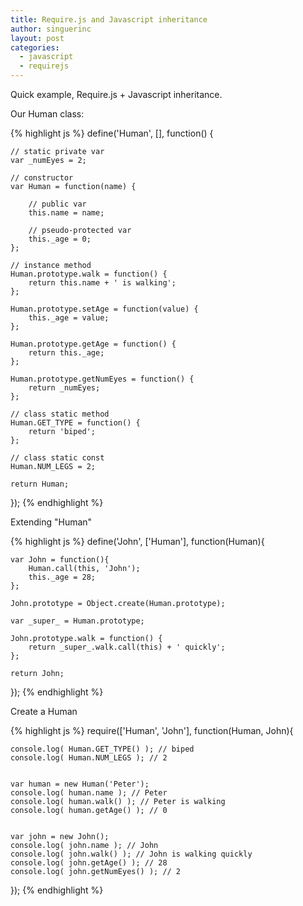 ```yaml
---
title: Require.js and Javascript inheritance
author: singuerinc
layout: post
categories:
  - javascript
  - requirejs
---
```


Quick example, Require.js + Javascript inheritance.

Our Human class:

{% highlight js %}
define('Human', [], function() {

    // static private var
    var _numEyes = 2;

    // constructor
    var Human = function(name) {

        // public var
        this.name = name;

        // pseudo-protected var
        this._age = 0;
    };

    // instance method
    Human.prototype.walk = function() {
        return this.name + ' is walking';
    };

    Human.prototype.setAge = function(value) {
        this._age = value;
    };

    Human.prototype.getAge = function() {
        return this._age;
    };

    Human.prototype.getNumEyes = function() {
        return _numEyes;
    };

    // class static method
    Human.GET_TYPE = function() {
        return 'biped';
    };

    // class static const
    Human.NUM_LEGS = 2;

    return Human;

});
{% endhighlight %}

Extending "Human"

{% highlight js %}
define('John', ['Human'], function(Human){

    var John = function(){
        Human.call(this, 'John');
        this._age = 28;
    };

    John.prototype = Object.create(Human.prototype);

    var _super_ = Human.prototype;

    John.prototype.walk = function() {
        return _super_.walk.call(this) + ' quickly';
    };

    return John;

});
{% endhighlight %}

Create a Human

{% highlight js %}
require(['Human', 'John'], function(Human, John){

    console.log( Human.GET_TYPE() ); // biped
    console.log( Human.NUM_LEGS ); // 2


    var human = new Human('Peter');
    console.log( human.name ); // Peter
    console.log( human.walk() ); // Peter is walking
    console.log( human.getAge() ); // 0


    var john = new John();
    console.log( john.name ); // John
    console.log( john.walk() ); // John is walking quickly
    console.log( john.getAge() ); // 28
    console.log( john.getNumEyes() ); // 2

});
{% endhighlight %}
